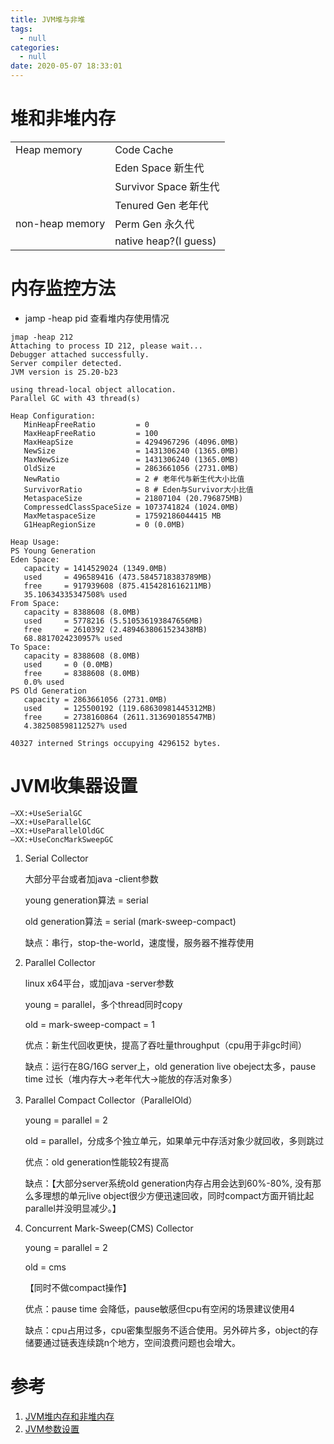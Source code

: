 ```yaml
---
title: JVM堆与非堆
tags:
  - null
categories:
  - null
date: 2020-05-07 18:33:01
---
```




# 堆和非堆内存
|             |    |
| :---------- | -------------- |
| Heap memory | Code Cache     |
|             | Eden Space 新生代 |
|             | Survivor Space 新生代 |
|             | Tenured Gen 老年代 |
| non-heap memory | Perm Gen 永久代 |
|  | native heap?(I guess) |







# 内存监控方法

- jamp -heap pid 查看堆内存使用情况

```shell
jmap -heap 212
Attaching to process ID 212, please wait...
Debugger attached successfully.
Server compiler detected.
JVM version is 25.20-b23

using thread-local object allocation.
Parallel GC with 43 thread(s)

Heap Configuration:
   MinHeapFreeRatio         = 0
   MaxHeapFreeRatio         = 100
   MaxHeapSize              = 4294967296 (4096.0MB)
   NewSize                  = 1431306240 (1365.0MB)
   MaxNewSize               = 1431306240 (1365.0MB)
   OldSize                  = 2863661056 (2731.0MB)
   NewRatio                 = 2 # 老年代与新生代大小比值
   SurvivorRatio            = 8 # Eden与Survivor大小比值
   MetaspaceSize            = 21807104 (20.796875MB)
   CompressedClassSpaceSize = 1073741824 (1024.0MB)
   MaxMetaspaceSize         = 17592186044415 MB
   G1HeapRegionSize         = 0 (0.0MB)

Heap Usage:
PS Young Generation
Eden Space:
   capacity = 1414529024 (1349.0MB)
   used     = 496589416 (473.5845718383789MB)
   free     = 917939608 (875.4154281616211MB)
   35.10634335347508% used
From Space:
   capacity = 8388608 (8.0MB)
   used     = 5778216 (5.510536193847656MB)
   free     = 2610392 (2.4894638061523438MB)
   68.8817024230957% used
To Space:
   capacity = 8388608 (8.0MB)
   used     = 0 (0.0MB)
   free     = 8388608 (8.0MB)
   0.0% used
PS Old Generation
   capacity = 2863661056 (2731.0MB)
   used     = 125500192 (119.68630981445312MB)
   free     = 2738160864 (2611.313690185547MB)
   4.382508598112527% used

40327 interned Strings occupying 4296152 bytes.
```



# JVM收集器设置

```shell
–XX:+UseSerialGC
–XX:+UseParallelGC
–XX:+UseParallelOldGC
–XX:+UseConcMarkSweepGC
```

1. Serial Collector

   大部分平台或者加java -client参数

   young generation算法 = serial

   old generation算法 = serial (mark-sweep-compact)

   缺点：串行，stop-the-world，速度慢，服务器不推荐使用

2. Parallel Collector

   linux x64平台，或加java -server参数

   young = parallel，多个thread同时copy

   old = mark-sweep-compact = 1

   优点：新生代回收更快，提高了吞吐量throughput（cpu用于非gc时间）

   缺点：运行在8G/16G server上，old generation live obeject太多，pause time 过长（堆内存大->老年代大->能放的存活对象多）

3. Parallel Compact Collector（ParallelOld）

   young = parallel = 2

   old = parallel，分成多个独立单元，如果单元中存活对象少就回收，多则跳过

   优点：old generation性能较2有提高

   缺点：【大部分server系统old generation内存占用会达到60%-80%, 没有那么多理想的单元live object很少方便迅速回收，同时compact方面开销比起parallel并没明显减少。】

4. Concurrent Mark-Sweep(CMS) Collector

   young = parallel = 2

   old = cms

   【同时不做compact操作】

   优点：pause time 会降低，pause敏感但cpu有空闲的场景建议使用4

   缺点：cpu占用过多，cpu密集型服务不适合使用。另外碎片多，object的存储要通过链表连续跳n个地方，空间浪费问题也会增大。





# 参考

1. [JVM堆内存和非堆内存](http://xstarcd.github.io/wiki/Java/JVM_Heap_Non-heap.html)
2. [JVM参数设置](https://www.cnblogs.com/ceshi2016/p/8447989.html)